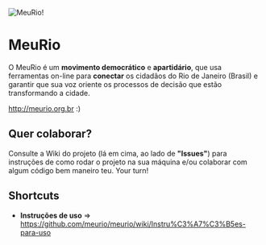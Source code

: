 ![MeuRio!](http://i.imgur.com/paXSv.png)

# MeuRio

O MeuRio é um **movimento democrático** e **apartidário**, que usa ferramentas on-line para **conectar** os cidadãos do Rio de Janeiro (Brasil) e garantir que sua voz oriente os processos de decisão que estão transformando a cidade.

http://meurio.org.br :)


## Quer colaborar?

Consulte a Wiki do projeto (lá em cima, ao lado de **"Issues"**) para instruções de como rodar o projeto na sua máquina e/ou colaborar com algum código bem maneiro teu. Your turn!


## Shortcuts

- **Instruções de uso** => https://github.com/meurio/meurio/wiki/Instru%C3%A7%C3%B5es-para-uso
